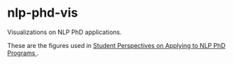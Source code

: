 # nlp-phd-vis
Visualizations on NLP PhD applications.

These are the figures used in [Student Perspectives on Applying to NLP PhD Programs
](https://blog.nelsonliu.me/2019/10/24/student-perspectives-on-applying-to-nlp-phd-programs/).
